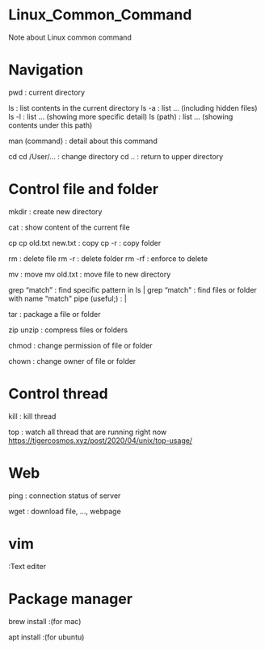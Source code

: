 # Linux_Common_Command
Note about Linux common command




# Navigation

pwd
: current directory

ls
: list contents in the current directory
ls -a
: list … (including hidden files)
ls -l
: list … (showing more specific detail)
ls (path)
: list … (showing contents under this path)

man (command)
: detail about this command

cd
cd /User/…
: change directory
cd ..
: return to upper directory

# Control file and folder

mkdir
: create new directory

cat
: show content of the current file

cp
cp old.txt new.txt
: copy
cp -r <old folder> <new folder>
: copy folder

rm
: delete file
rm -r <folder>
: delete folder
rm -rf
: enforce to delete

mv
: move
mv old.txt <new path>
: move file to new directory

grep “match” <file>
: find specific pattern in <file>
ls | grep “match"
: find files or folder with name “match"
  pipe (useful;) :  |

tar
: package a file or folder

zip
unzip
: compress files or folders

chmod
: change permission of file or folder

chown
: change owner of file or folder


# Control thread

kill
: kill thread

top
: watch all thread that are running right now
https://tigercosmos.xyz/post/2020/04/unix/top-usage/

# Web

ping
: connection status of server

wget
: download file, …,  webpage





# vim
:Text editer




# Package manager

brew install
:(for mac)

apt install
:(for ubuntu)
